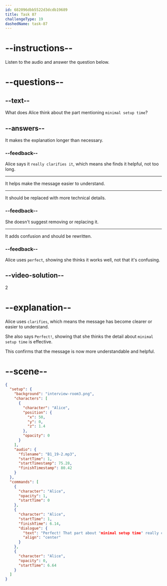 ```yaml
---
id: 682096dbb5522d3dcdb19689
title: Task 87
challengeType: 19
dashedName: task-87
---
```


<!-- (Audio) Alice: Perfect! That part about "minimal setup time" really clarifies it. How will you conclude the pitch? -->

# --instructions--

Listen to the audio and answer the question below.

# --questions--

## --text--

What does Alice think about the part mentioning `minimal setup time`?

## --answers--

It makes the explanation longer than necessary.

### --feedback--

Alice says it `really clarifies it`, which means she finds it helpful, not too long.

---

It helps make the message easier to understand.

---

It should be replaced with more technical details.

### --feedback--

She doesn't suggest removing or replacing it.

---

It adds confusion and should be rewritten.

### --feedback--

Alice uses `perfect`, showing she thinks it works well, not that it's confusing.

## --video-solution--

2

# --explanation--

Alice uses `clarifies`, which means the message has become clearer or easier to understand.

She also says `Perfect!`, showing that she thinks the detail about `minimal setup time` is effective.

This confirms that the message is now more understandable and helpful.

# --scene--

```json
{
  "setup": {
    "background": "interview-room3.png",
    "characters": [
      {
        "character": "Alice",
        "position": {
          "x": 50,
          "y": 0,
          "z": 1.4
        },
        "opacity": 0
      }
    ],
    "audio": {
      "filename": "B1_19-2.mp3",
      "startTime": 1,
      "startTimestamp": 75.28,
      "finishTimestamp": 80.42
    }
  },
  "commands": [
    {
      "character": "Alice",
      "opacity": 1,
      "startTime": 0
    },
    {
      "character": "Alice",
      "startTime": 1,
      "finishTime": 6.14,
      "dialogue": {
        "text": "Perfect! That part about "minimal setup time" really clarifies it. How will you conclude the pitch?",
        "align": "center"
      }
    },
    {
      "character": "Alice",
      "opacity": 0,
      "startTime": 6.64
    }
  ]
}
```
